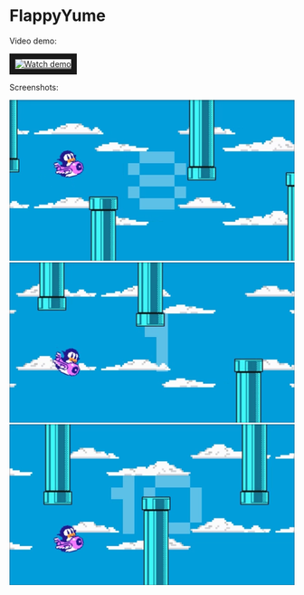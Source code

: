 FlappyYume
==========
Video demo:

<a href="http://www.youtube.com/watch?feature=player_embedded&v=IJhVJvP-7Ss
" target="_blank"><img src="http://img.youtube.com/vi/IJhVJvP-7Ss/0.jpg" 
alt="Watch demo" width="240" height="180" border="10" /></a>

Screenshots:

![alt text](https://github.com/antoan-angelov/FlappyYume/blob/master/screens/screen1.png "Screen 1")
![alt text](https://github.com/antoan-angelov/FlappyYume/blob/master/screens/screen2.png "Screen 2")
![alt text](https://github.com/antoan-angelov/FlappyYume/blob/master/screens/screen3.png "Screen 3")
